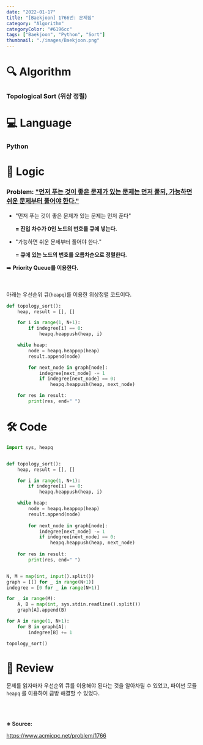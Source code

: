```yaml
---
date: "2022-01-17"
title: "[Baekjoon] 1766번: 문제집"
category: "Algorithm"
categoryColor: "#6196cc"
tags: ["Baekjoon", "Python", "Sort"]
thumbnail: "./images/Baekjoon.png"
---
```


# 🔍 Algorithm

### Topological Sort (위상 정렬)

# 💻 Language

### Python

# 📍 Logic

### Problem: <u>"먼저 푸는 것이 좋은 문제가 있는 문제는 먼저 풀되, 가능하면 쉬운 문제부터 풀어야 한다."</u>

- "먼저 푸는 것이 좋은 문제가 있는 문제는 먼저 푼다"

  **= 진입 차수가 0인 노드의 번호를 큐에 넣는다.**

- "가능하면 쉬운 문제부터 풀어야 한다."

  **= 큐에 있는 노드의 번호를 오름차순으로 정렬한다.**

➡️ **Priority Queue를 이용한다.**

<br />

아래는 우선순위 큐(`heapq`)를 이용한 위상정렬 코드이다.

```python
def topology_sort():
    heap, result = [], []

    for i in range(1, N+1):
        if indegree[i] == 0:
            heapq.heappush(heap, i)

    while heap:
        node = heapq.heappop(heap)
        result.append(node)

        for next_node in graph[node]:
            indegree[next_node] -= 1
            if indegree[next_node] == 0:
                heapq.heappush(heap, next_node)

    for res in result:
        print(res, end=" ")
```

# 🛠 Code

```python
import sys, heapq


def topology_sort():
    heap, result = [], []

    for i in range(1, N+1):
        if indegree[i] == 0:
            heapq.heappush(heap, i)

    while heap:
        node = heapq.heappop(heap)
        result.append(node)
        
        for next_node in graph[node]:
            indegree[next_node] -= 1
            if indegree[next_node] == 0:
                heapq.heappush(heap, next_node)
    
    for res in result:
        print(res, end=" ")


N, M = map(int, input().split())
graph = [[] for _ in range(N+1)]
indegree = [0 for _ in range(N+1)]

for _ in range(M):
    A, B = map(int, sys.stdin.readline().split())
    graph[A].append(B)

for A in range(1, N+1):
    for B in graph[A]:
        indegree[B] += 1

topology_sort()
```

# 📝 Review

문제를 읽자마자 우선순위 큐를 이용해야 된다는 것을 알아차릴 수 있었고, 파이썬 모듈 `heapq` 를 이용하여 금방 해결할 수 있었다.

<br />
<br />

**※ Source:**

https://www.acmicpc.net/problem/1766
